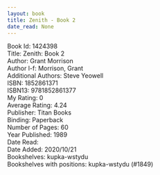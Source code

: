 ```yaml
---
layout: book
title: Zenith - Book 2
date_read: None
---
```


Book Id: 1424398<br />
Title: Zenith: Book 2<br />
Author: Grant Morrison<br />
Author l-f: Morrison, Grant<br />
Additional Authors: Steve Yeowell<br />
ISBN: 1852861371<br />
ISBN13: 9781852861377<br />
My Rating: 0<br />
Average Rating: 4.24<br />
Publisher: Titan Books<br />
Binding: Paperback<br />
Number of Pages: 60<br />
Year Published: 1989<br />
Date Read: <br />
Date Added: 2020/10/21<br />
Bookshelves: kupka-wstydu<br />
Bookshelves with positions: kupka-wstydu (#1849)<br />

